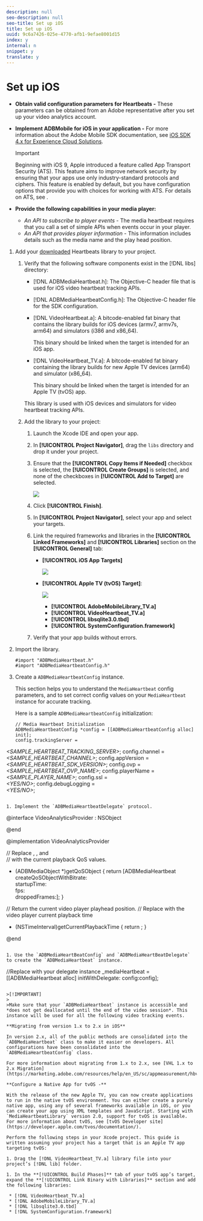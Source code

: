 ```yaml
---
description: null
seo-description: null
seo-title: Set up iOS
title: Set up iOS
uuid: 9c6a7426-025e-4770-afb1-9efae8001d15
index: y
internal: n
snippet: y
translate: y
---
```


# Set up iOS

* **Obtain valid configuration parameters for Heartbeats -** These parameters can be obtained from an Adobe representative after you set up your video analytics account. 
* **Implement ADBMobile for iOS in your application -** For more information about the Adobe Mobile SDK documentation, see [iOS SDK 4.x for Experience Cloud Solutions](https://marketing.adobe.com/resources/help/en_US/mobile/ios/). 

  >[!IMPORTANT]
  >
  >Beginning with iOS 9, Apple introduced a feature called App Transport Security (ATS). This feature aims to improve network security by ensuring that your apps use only industry-standard protocols and ciphers. This feature is enabled by default, but you have configuration options that provide you with choices for working with ATS. For details on ATS, see [](https://marketing.adobe.com/resources/help/en_US/mobile/ios/app_transport_security.html).

* **Provide the following capabilities in your media player:**

    * *An API to subscribe to player events* - The media heartbeat requires that you call a set of simple APIs when events occur in your player. 
    * *An API that provides player information* - This information includes details such as the media name and the play head position.

1. Add your [downloaded](../../sdk-implement/download-sdks.md#section_551A10AD7880426BB29AE52482BB4211) Heartbeats library to your project.

    1. Verify that the following software components exist in the [!DNL libs] directory:

        * [!DNL ADBMediaHeartbeat.h]: The Objective-C header file that is used for iOS video heartbeat tracking APIs. 
        * [!DNL ADBMediaHeartbeatConfig.h]: The Objective-C header file for the SDK configuration. 
        * [!DNL VideoHeartbeat.a]: A bitcode-enabled fat binary that contains the library builds for iOS devices (armv7, armv7s, arm64) and simulators (i386 and x86_64).         
        
          This binary should be linked when the target is intended for an iOS app.

        * [!DNL VideoHeartbeat_TV.a]: A bitcode-enabled fat binary containing the library builds for new Apple TV devices (arm64) and simulator (x86_64).         
        
          This binary should be linked when the target is intended for an Apple TV (tvOS) app.

       This library is used with iOS devices and simulators for video heartbeat tracking APIs.

    1. Add the library to your project:

        1. Launch the Xcode IDE and open your app. 
        1. In **[!UICONTROL Project Navigator]**, drag the `libs` directory and drop it under your project. 
        
        1. Ensure that the **[!UICONTROL Copy Items if Needed]** checkbox is selected, the **[!UICONTROL Create Groups]** is selected, and none of the checkboxes in **[!UICONTROL Add to Target]** are selected.

           <a id="fig_7D00471EC1C6429885025702767E2C10"></a>        
        
           ![](assets/choose-options_ios.png)

        1. Click **[!UICONTROL Finish]**. 
        1. In **[!UICONTROL Project Navigator]**, select your app and select your targets. 
        1. Link the required frameworks and libraries in the **[!UICONTROL Linked Frameworks]** and **[!UICONTROL Libraries]** section on the **[!UICONTROL General]** tab:

            * **[!UICONTROL iOS App Targets]**

              <a id="fig_4CBCBA481EBB4D539412D33C43BD5AEC"></a>            
            
              ![](assets/proj_nav_ios-app.png)

            * **[!UICONTROL Apple TV (tvOS) Target]**:

              <a id="fig_317077787FB24101A306482E39A80C7D"></a>            
            
              ![](assets/proj_nav_apple-tv.png)

                * **[!UICONTROL AdobeMobileLibrary_TV.a]** 
                * **[!UICONTROL VideoHeartbeat_TV.a]** 
                * **[!UICONTROL libsqlite3.0.tbd]** 
                * **[!UICONTROL SystemConfiguration.framework]**

        1. Verify that your app builds without errors.

1. Import the library.

   ```
   #import "ADBMediaHeartbeat.h" 
   #import "ADBMediaHeartbeatConfig.h" 
   
   ```

1. Create a `ADBMediaHeartbeatConfig` instance.

   This section helps you to understand the `MediaHeartbeat` config parameters, and to set correct config values on your `MediaHeartbeat` instance for accurate tracking.

   Here is a sample `ADBMediaHeartbeatConfig` initialization: 

   ```
   // Media Heartbeat Initialization 
   ADBMediaHeartbeatConfig *config = [[ADBMediaHeartbeatConfig alloc] init]; 
   config.trackingServer =  
<i><SAMPLE_HEARTBEAT_TRACKING_SERVER></i>; 
   config.channel        =  
<i><SAMPLE_HEARTBEAT_CHANNEL></i>; 
   config.appVersion     =  
<i><SAMPLE_HEARTBEAT_SDK_VERSION></i>; 
   config.ovp            =  
<i><SAMPLE_HEARTBEAT_OVP_NAME></i>; 
   config.playerName     =  
<i><SAMPLE_PLAYER_NAME></i>; 
   config.ssl            =  
<i><YES/NO></i>; 
   config.debugLogging   =  
<i><YES/NO></i>; 
   
   ```

1. Implement the `ADBMediaHeartbeatDelegate` protocol.

   ```
   @interface VideoAnalyticsProvider : NSObject <ADBMediaHeartbeatDelegate> 
    
   @end 
    
   @implementation VideoAnalyticsProvider 
    
   // Replace <bitrate>, <startuptime>, <fps> and <droppeFrames>  
   // with the current playback QoS values. 
   - (ADBMediaObject *)getQoSObject { 
       return [ADBMediaHeartbeat createQoSObjectWithBitrate:<bitrate>  
                                 startupTime:<startuptime>   
                                 fps:<fps>  
                                 droppedFrames:<droppedFrames>]; 
   } 
    
   // Return the current video player playhead position. 
   // Replace <currentPlaybackTime> with the video player current playback time 
   - (NSTimeInterval)getCurrentPlaybackTime { 
       return <currentPlaybackTime>; 
   } 
    
   @end 
   
   ```

1. Use the `ADBMediaHeartBeatConfig` and `ADBMediaHeartBeatDelegate` to create the `ADBMediaHeartbeat` instance.

   ```
   //Replace <ADBMediaHeartBeatDelegate> with your delegate instance 
   _mediaHeartbeat = [[ADBMediaHeartbeat alloc] initWithDelegate: 
     <ADBMediaHeartBeatDelegate> config:config];
   ```

   >[!IMPORTANT]
   >
   >Make sure that your `ADBMediaHeartbeat` instance is accessible and *does not get deallocated until the end of the video session*. This instance will be used for all the following video tracking events.

**Migrating from version 1.x to 2.x in iOS**

In version 2.x, all of the public methods are consolidated into the `ADBMediaHeartbeat` class to make it easier on developers. All configurations have been consolidated into the `ADBMediaHeartbeatConfig` class.

For more information about migrating from 1.x to 2.x, see [VHL 1.x to 2.x Migration](https://marketing.adobe.com/resources/help/en_US/sc/appmeasurement/hbvideo/c_vhl_mig_1x_to_2x.html).

**Configure a Native App for tvOS -**

With the release of the new Apple TV, you can now create applications to run in the native tvOS environment. You can either create a purely native app, using any of several frameworks available in iOS, or you can create your app using XML templates and JavaScript. Starting with `MediaHeartbeatLibrary` version 2.0, support for tvOS is available. For more information about tvOS, see [tvOS Developer site](https://developer.apple.com/tvos/documentation/).

Perform the following steps in your Xcode project. This guide is written assuming your project has a target that is an Apple TV app targeting tvOS:

1. Drag the [!DNL VideoHeartbeat_TV.a] library file into your project’s [!DNL lib] folder. 

1. In the **[!UICONTROL Build Phases]** tab of your tvOS app’s target, expand the **[!UICONTROL Link Binary with Libraries]** section and add the following libraries:

    * [!DNL VideoHeartbeat_TV.a]
    * [!DNL AdobeMobileLibrary_TV.a] 
    * [!DNL libsqlite3.0.tbd] 
    * [!DNL SystemConfiguration.framework]

